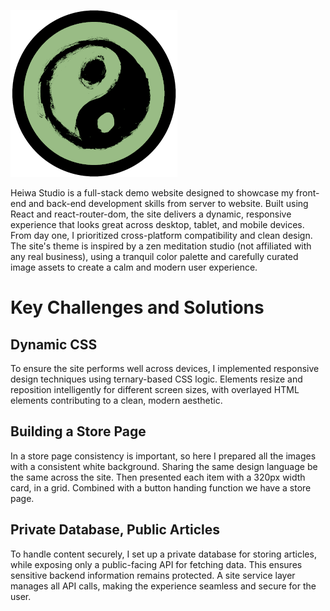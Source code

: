 ![project_icon](https://raw.githubusercontent.com/Eliya-G/heiwa-studio/refs/heads/main/public/repo_logo.png)

Heiwa Studio is a full-stack demo website designed to showcase my front-end and back-end development skills from server to website. Built using React and react-router-dom, the site delivers a dynamic, responsive experience that looks great across desktop, tablet, and mobile devices. From day one, I prioritized cross-platform compatibility and clean design.
The site's theme is inspired by a zen meditation studio (not affiliated with any real business), using a tranquil color palette and carefully curated image assets to create a calm and modern user experience.


# Key Challenges and Solutions

## Dynamic CSS

To ensure the site performs well across devices, I implemented responsive design techniques using ternary-based CSS logic. Elements resize and reposition intelligently for different screen sizes, with overlayed HTML elements contributing to a clean, modern aesthetic.

## Building a Store Page

In a store page consistency is important, so here I prepared all the images with a consistent white background. Sharing the same design language be the same across the site. Then presented each item with a 320px width card, in a grid. Combined with a button handing function we have a store page.

## Private Database, Public Articles

To handle content securely, I set up a private database for storing articles, while exposing only a public-facing API for fetching data. This ensures sensitive backend information remains protected. A site service layer manages all API calls, making the experience seamless and secure for the user.
